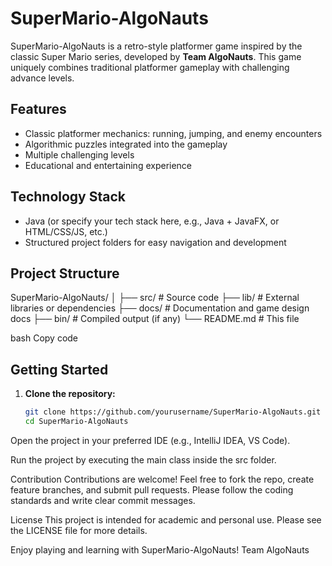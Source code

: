 # SuperMario-AlgoNauts

SuperMario-AlgoNauts is a retro-style platformer game inspired by the 
classic Super Mario series, developed by **Team AlgoNauts**. 
This game uniquely combines traditional platformer 
gameplay with challenging advance levels.

## Features

- Classic platformer mechanics: running, jumping, and enemy encounters  
- Algorithmic puzzles integrated into the gameplay  
- Multiple challenging levels  
- Educational and entertaining experience  

## Technology Stack

- Java (or specify your tech stack here, e.g., Java + JavaFX, or HTML/CSS/JS, etc.)  
- Structured project folders for easy navigation and development

## Project Structure

SuperMario-AlgoNauts/
│
├── src/ # Source code
├── lib/ # External libraries or dependencies
├── docs/ # Documentation and game design docs
├── bin/ # Compiled output (if any)
└── README.md # This file

bash
Copy code

## Getting Started

1. **Clone the repository:**

   ```bash
   git clone https://github.com/yourusername/SuperMario-AlgoNauts.git
   cd SuperMario-AlgoNauts
Open the project in your preferred IDE (e.g., IntelliJ IDEA, VS Code).

Run the project by executing the main class inside the src folder.

Contribution
Contributions are welcome! Feel free to fork the repo, create feature branches, and submit pull requests. Please follow the coding standards and write clear commit messages.

License
This project is intended for academic and personal use. Please see the LICENSE file for more details.

Enjoy playing and learning with SuperMario-AlgoNauts!
Team AlgoNauts
